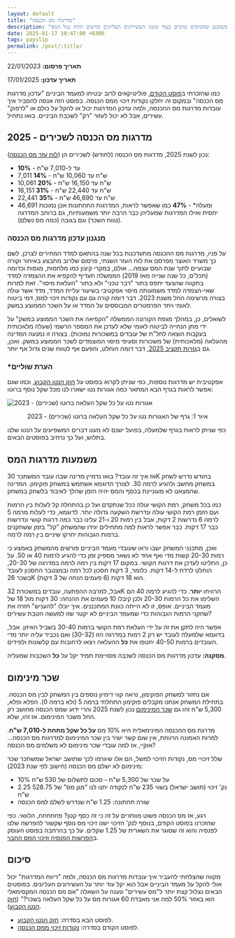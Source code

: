 ```yaml
---
layout: default
title: "מדרגות מס הכנסה"
description: "אז איך בפועל יחושב מס הכנסה? ולמה חלק מהציבור משוכנע שהמיסים נמוכים בעוד ששני העשירונים העליונים כורעים תחת נטל המס"
date: 2025-01-17 10:47:00 +0300
tags: payslip
permalink: /post/:title/
---
```

**תאריך פרסום:** 22/01/2023

**תאריך עדכון:** 17/01/2025

כמו שהזכרתי ב[פוסט הקודם](../נקודות-זיכוי-ממס-הכנסה/), פוליטיקאים לרוב יבטיחו למעמד הביניים "עדכון מדרגות מס הכנסה" ובמקום זה יחלקו נקודות זיכוי ממס הכנסה. בפוסט הזה אנסה להסביר איך עובדות מדרגות מס ההכנסה, ולמה עדכון המדרגות יכול או להקל על כולם או "לדפוק" עשירים, אבל לא יכול לעזור "רק" לשכבת הביניים. בואו נתחיל.

## מדרגות מס הכנסה לשכירים - 2025
נכון לשנת 2025, מדרגות מס הכנסה (לחודש) לשכירים הן ([לוח עזר מס הכנסה](https://www.gov.il/BlobFolder/generalpage/income-tax-monthly-deductions-booklet/he/generalInformation_income-tax-monthly-deductions-booklet_monthly-deductions-booklet-2025.pdf)):
* עד ל-7,010 ש"ח - **10%**
* 7,011 ש"ח עד 10,060 ש"ח - **14%**
* 10,061 ש"ח עד 16,150 ש"ח - **20%**
* 16,151 ש"ח עד 22,440 ש"ח - **31%**
* 22,441 ש"ח עד 46,690 ש"ח - **35%**
* 46,691 ומעלה* - **47%**
כמו שאפשר לראות, המדרגות התחתונות אכן נמוכות יחסית ואילו המדרגות שמעליהן כבר הרבה יותר משמעותיות, גם ברוחב המדרגה (טווח השכר) וגם בגובה (כמה מס נשלם).

### מנגנון עדכון מדרגות מס הכנסה
על פניו, מדרגות מס ההכנסה מתעדכנות בכל שנה בהתאם למדד המחירים לצרכן. לשם כך משרד האוצר מפרסם את לוח העזר השנתי, פרסום שלרוב מתבצע באיחור וקורה שבועיים לתוך שנת המס עצמה... אולם,  במקרי קיצון כמו מלחמות, מגפות וכדומה (תכל'ס, כל שנה שנייה מאז 2019) הממשלה תעדיף להקפיא את ההצמדה למדד בתקווה שהצעד יתפס בתור "דבר טכני" ולא בתור "העלאת מיסוי". זאת למרות שאי-הצמדה למדד משמעותה מיסוי אפקטיבי בשיעור עליית המדד, מדד אשר עולה בצורה מרשימה החל משנת 2023. דבר דומה קורה גם עם נקודות זיכוי למס, דמי ביטוח לאומי ויתר הפרמטרים המבוססים על המדד או על השכר הממוצע במשק.

לשואלים, כן, במהלך מגפת הקורונה הממשלה "הקפיאה את השכר הממוצע במשק" על ידי מתן הנחייה לביטוח לאומי שלא לעדכן את המספר הרשמי (שעלה מלאכותית בעקבות הוצאה לחל"ת של עובדים במשכורות נמוכות). בצורה זו נמנעה המדינה מהעלאה (מלאכותית) של משכורות וסעיפי מיסוי המוצמדים לשכר הממוצע במשק. ואכן, גם ב[גזרות תקציב 2025](../גזרות-תקציב-2025/), דבר דומה הוחלט, והפעם אף לטווח שנים גדול אף יותר.

### *הערת שוליים
אפקטיבית יש מדרגות נוספות, כפי שניתן לקרוא בפוסט על [חוק הנטו הקבוע](../חוק-הנטו-הקבוע/), וכמו שגם אפשר לראות בגרף הבא המתאר כמה אגורות נטו ישארו לנו מכל שקל נוסף ברוטו:

<img style="display: block; margin: auto;"
src="/assets/images/ברוטו_לנטו.png" alt="אגורות נטו על כל שקל העלאה ברוטו (שכירים) - 2023" title="אגורות נטו על כל שקל העלאה ברוטו (שכירים) - 2023">
<p style="text-align: center;">
איור 1: גרף של האגורות נטו על כל שקל העלאה ברוטו (שכירים) - 2023
</p>

כפי שניתן לראות בגרף שלמעלה, בפועל ישנם לא מעט דברים המשפיעים על הנטו שלנו בתלוש, ועל כך נרחיב בפוסטים הבאים.

## משמעות מדרגות המס
אז איך זה עובד? בואו נדמיין מדינה שבה עובד המשתכר 30K בחודש נדרש לשחק במשחק מחשב ולהגיע לרמה 30. לצורך הדוגמא אשתמש במשחק פוקימון. המדינה שהמצאנו לא מעוניינת בכסף והמס יהיה הזמן שהלך לאיבוד בלשחק במשחק.

כמו בכל משחק, רמת הקושי עולה ככל שנתקדם ועל כן בהתחלה קל לעלות בין הרמות ועם הזמן רמת הקושי עולה ונדרשת השקעה גדולה יותר. לדוגמא, כדי לעלות מרמה 5 לרמה 6 נדרשות 2 דקות, אבל בין רמות 20 ו-21 עלינו כבר כמה דרגות קושי ונדרשות כבר 17 דקות. כבר אפשר לראות למה מתחילים יגידו שהמשחק "קל" בזמן ששחקנים ברמות הגבוהות יחרקו שיניים בין רמה לרמה.

ואכן, מתכנני המשחק ישבו וראו שעובדי מעמד הביניים פורשים מהמשחק באמצע כי רמות 20-30 קשות מדי ואף אחד לא נשאר מספיק זמן כדי להגיע לרמות 40 או 50. על כן, החליטו לעדכן את דרגות הקושי. במקום 17 דקות בין רמה לרמה במדרגה של 20-30, הוחלט לרדת ל-14 דקות. כלומר, 3 דקות חסכון לכל רמה ובמצטבר החסכון לעובד בשכר 26K הוא 18 דקות (6 פעמים הנחה של 3 דקות).

אבל, למרבה ההפתעה, עובדים במשכורת 32K הרוויחו **יותר**. כדי להגיע לרמה 40 הם השלימו את כל הרמות 20-30 ולכן קיבלו 10 פעמים את ההנחה: 30 דקות מול 18 של מעמד הביניים. אופס, זו לא הייתה כוונת המתכננים. איך יוכלו "להעניש" חזרה את שחקני הרמות הגבוהות כדי שמעמד הביניים לא יקטר שזו למעשה הטבת עשירים?

אפשר היה לתקן את זה על ידי העלאת רמת הקושי ברמות 30-40 בשביל האיזון. אבל, בדוגמא שלמעלה לעובד יש רק 2 רמות במדרגה הזו (30-32) ואם נכביד עליה יותר מדי העובדים ברמות 40-50 יחטפו את **כל** ההעלאה ויצאו לרחובות עם קלשונות ולפידים.

**מסקנה:** עדכון מדרגות מס הכנסה לשכבה מסויימת תמיד יקל על **כל** השכבות שמעליה.

## שכר מינימום
אם נחזור למשחק הפוקימון, נראה קווי דימיון נוספים בין המשחק לבין מס הכנסה. בתחילת המשחק אנחנו מקבלים פוקימון התחלתי ברמה 5 (ולא ברמה 0). הפלא ופלא, 5,300 ש"ח זהו גם [שכר המינימום](https://www.kolzchut.org.il/he/%D7%A9%D7%9B%D7%A8_%D7%9E%D7%99%D7%A0%D7%99%D7%9E%D7%95%D7%9D) נכון לשנת 2025 והרי ידוע שמס הכנסה מחושב רק החל משכר המינימום. אז זהו, שלא.

מדרגת מס ההכנסה המינימאלית היא 10% מס **על כל שקל מתחת ל-7,010 ש"ח**. למרות האמונה הרווחת, אין שום קשר ישיר בין שכר המינימום למדרגות מס הכנסה... אוקיי, אז למה עובדי שכר מינימום לא משלמים מס הכנסה?

שלל זיכויי מס, נקודות הזיכוי למשל, הם אלו שיגרמו לכך שתושב ישראל שמשתכר שכר מינימום לא ישלם מס הכנסה (חישוב לפי שנת 2023):
* 10% על שכר של 5,300 ש"ח - סכום לתשלום של 530 ש"ח
* 2.25 נק' זיכוי (תושב ישראל) בשווי 235 ש"ח לנקודה יתנו לנו "מגן מס" של 528.75 ש"ח
* שורה תחתונה: 1.25 ש"ח שנדרש לשלם למס הכנסה

רגע, אז מס הכנסה פשוט מוותרים על זה כי זה כסף קטן? פחחחחח, הלוואי. כפי שהזכרנו בפוסט הקודם, בנוסף לנק' הזיכוי ישנו זיכוי מס נוסף שקשור להפרשה שלנו לפנסיה והוא זה שסוגר את השארית של 1.25 שקלים. על כך בהרחבה בפוסט העוסק ב[הפרשות הפנסיה וזיכוי המס החבוי](../על-פנסיה-וזיכוי-המס-החבוי/).

## סיכום
מקווה שהצלחתי להעביר איך עובדות מדרגות מס הכנסה, ולמה "ריווח המדרגות" יכול אולי להקל על מעמד הביניים אבל הוא יקל עוד יותר על העשירונים העליונים. בפוסטים הבאים נצלול קצת יותר ל"מס עשירים" ונענה על השאלה "אם מס הכנסה המקסימאלי הוא באזור 50% למה אני מאבדת 60 אגורות מס על כל שקל העלאה בשכר?" ([חוק הנטו הקבוע](../חוק-הנטו-הקבוע/)).

* לפוסט הבא בסדרה: [חוק הנטו הקבוע](../חוק-הנטו-הקבוע/).
* לפוסט הקודם בסדרה: [נקודות זיכוי ממס הכנסה](../נקודות-זיכוי-ממס-הכנסה/).
